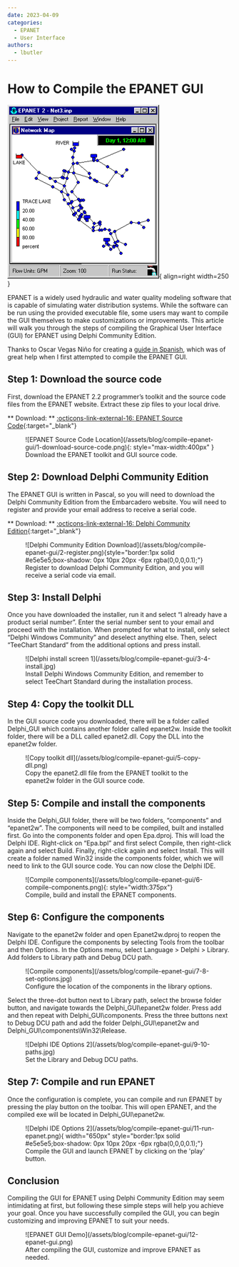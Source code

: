 ```yaml
---
date: 2023-04-09
categories:
  - EPANET
  - User Interface
authors:
  - lbutler
---
```


# How to Compile the EPANET GUI

![EPANET GUI Demo](/assets/blog/compile-epanet-gui/EPANET.gif){ align=right width=250 }

EPANET is a widely used hydraulic and water quality modeling software that is capable of simulating water distribution systems. While the software can be run using the provided executable file, some users may want to compile the GUI themselves to make customizations or improvements. This article will walk you through the steps of compiling the Graphical User Interface (GUI) for EPANET using Delphi Community Edition.

<!-- more -->

Thanks to Oscar Vegas Niño for creating a [guide in Spanish](https://www.researchgate.net/publication/343553271_Guia_para_compilar_la_libreria_e_interfaz_grafica_de_Epanet_22), which was of great help when I first attempted to compile the EPANET GUI.

## Step 1: Download the source code

First, download the EPANET 2.2 programmer’s toolkit and the source code files from the EPANET website. Extract these zip files to your local drive.

** Download: ** [:octicons-link-external-16: EPANET Source Code](https://www.epa.gov/water-research/epanet){:target="\_blank"}

<figure markdown>
  ![EPANET Source Code Location](/assets/blog/compile-epanet-gui/1-download-source-code.png){: style="max-width:400px" }
  <figcaption>Download the EPANET toolkit and GUI source code.</figcaption>
</figure>

## Step 2: Download Delphi Community Edition

The EPANET GUI is written in Pascal, so you will need to download the Delphi Community Edition from the Embarcadero website. You will need to register and provide your email address to receive a serial code.

** Download: ** [:octicons-link-external-16: Delphi Community Edition](https://www.embarcadero.com/products/delphi/starter/free-download){:target="\_blank"}

<figure markdown>
![Delphi Community Edition Download](/assets/blog/compile-epanet-gui/2-register.png){style="border:1px solid #e5e5e5;box-shadow: 0px 10px 20px -6px rgba(0,0,0,0.1);"}
  <figcaption>Register to download Delphi Community Edition, and you will receive a serial code via email.</figcaption>
</figure>

## Step 3: Install Delphi

Once you have downloaded the installer, run it and select “I already have a product serial number”. Enter the serial number sent to your email and proceed with the installation. When prompted for what to install, only select “Delphi Windows Community” and deselect anything else. Then, select “TeeChart Standard” from the additional options and press install.

<figure markdown>
![Delphi install screen 1](/assets/blog/compile-epanet-gui/3-4-install.jpg)
  <figcaption>Install Delphi Windows Community Edition, and remember to select TeeChart Standard during the installation process.</figcaption>
</figure>

## Step 4: Copy the toolkit DLL

In the GUI source code you downloaded, there will be a folder called Delphi_GUI which contains another folder called epanet2w. Inside the toolkit folder, there will be a DLL called epanet2.dll. Copy the DLL into the epanet2w folder.

<figure markdown>
![Copy toolkit dll](/assets/blog/compile-epanet-gui/5-copy-dll.png)
  <figcaption>Copy the epanet2.dll file from the EPANET toolkit to the epanet2w folder in the GUI source code.</figcaption>
</figure>

## Step 5: Compile and install the components

Inside the Delphi_GUI folder, there will be two folders, “components” and “epanet2w”. The components will need to be compiled, built and installed first.
Go into the components folder and open Epa.dproj. This will load the Delphi IDE. Right-click on “Epa.bpl” and first select Compile, then right-click again and select Build. Finally, right-click again and select Install. This will create a folder named Win32 inside the components folder, which we will need to link to the GUI source code. You can now close the Delphi IDE.

<figure markdown>
![Compile components](/assets/blog/compile-epanet-gui/6-compile-components.png){: style="width:375px"}
  <figcaption>Compile, build and install the EPANET components.</figcaption>
</figure>

## Step 6: Configure the components

Navigate to the epanet2w folder and open Epanet2w.dproj to reopen the Delphi IDE. Configure the components by selecting Tools from the toolbar and then Options. In the Options menu, select Language > Delphi > Library. Add folders to Library path and Debug DCU path.

<figure markdown>
![Compile components](/assets/blog/compile-epanet-gui/7-8-set-options.jpg)
  <figcaption>Configure the location of the components in the library options.</figcaption>
</figure>

Select the three-dot button next to Library path, select the browse folder button, and navigate towards the Delphi_GUI\epanet2w folder. Press add and then repeat with Delphi_GUI\components. Press the three buttons next to Debug DCU path and add the folder Delphi_GUI\epanet2w and Delphi_GUI\components\Win32\Release.

<figure markdown>
![Delphi IDE Options 2](/assets/blog/compile-epanet-gui/9-10-paths.jpg)
  <figcaption>Set the Library and Debug DCU paths.</figcaption>
</figure>

## Step 7: Compile and run EPANET

Once the configuration is complete, you can compile and run EPANET by pressing the play button on the toolbar. This will open EPANET, and the compiled exe will be located in Delphi_GUI\epanet2w.

<figure markdown>
  ![Delphi IDE Options 2](/assets/blog/compile-epanet-gui/11-run-epanet.png){ width="650px" style="border:1px solid #e5e5e5;box-shadow: 0px 10px 20px -6px rgba(0,0,0,0.1);"}
  <figcaption>Compile the GUI and launch EPANET by clicking on the 'play' button.</figcaption>
</figure>

## Conclusion

Compiling the GUI for EPANET using Delphi Community Edition may seem intimidating at first, but following these simple steps will help you achieve your goal. Once you have successfully compiled the GUI, you can begin customizing and improving EPANET to suit your needs.

<figure markdown>
  ![EPANET GUI Demo](/assets/blog/compile-epanet-gui/12-epanet-gui.png)
  <figcaption>After compiling the GUI, customize and improve EPANET as needed.</figcaption>
</figure>
